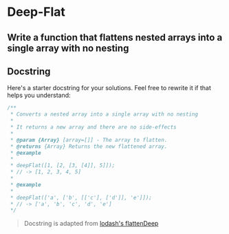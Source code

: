 # Deep-Flat

Write a function that flattens nested arrays into a single array with no nesting
---

## Docstring

Here's a starter docstring for your solutions. Feel free to rewrite it if that
helps you understand:

```js
/**
 * Converts a nested array into a single array with no nesting
 *
 * It returns a new array and there are no side-effects
 *
 * @param {Array} [array=[]] - The array to flatten.
 * @returns {Array} Returns the new flattened array.
 * @example
 *
 * deepFlat([1, [2, [3, [4]], 5]]);
 * // -> [1, 2, 3, 4, 5]
 *
 * @example
 *
 * deepFlat(['a', ['b', [['c'], ['d']], 'e']]);
 * // -> ['a', 'b', 'c', 'd', 'e']
 */
```

> Docstring is adapted from
> [lodash's flattenDeep](https://github.com/lodash/lodash/blob/4.17.15/lodash.js#L7330)
